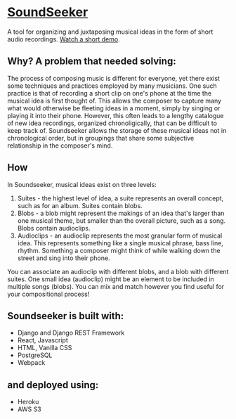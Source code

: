 # [SoundSeeker](https://www.soundseeker.app)
A tool for organizing and juxtaposing musical ideas in the form of short audio recordings. [Watch a short demo](https://youtu.be/_Qm0abmDYak).

## Why? A problem that needed solving:

The process of composing music is different for everyone, yet there exist some techniques and practices employed by many musicians. One such practice is that of recording a short clip on one's phone at the time the musical idea is first thought of. This allows the composer to capture many what would otherwise be fleeting ideas in a moment, simply by singing or playing it into their phone. However, this often leads to a lengthy catalogue of new idea recordings, organized chronoligically, that can be difficult to keep track of. Soundseeker allows the storage of these musical ideas not in chronological order, but in groupings that share some subjective relationship in the composer's mind.

## How

In Soundseeker, musical ideas exist on three levels:
1. Suites - the highest level of idea, a suite represents an overall concept, such as for an album. Suites contain blobs.
2. Blobs - a blob might represent the makings of an idea that's larger than one musical theme, but smaller than the overall picture, such as a song. Blobs contain audioclips.
3. Audioclips - an audioclip represents the most granular form of musical idea. This represents something like a single musical phrase, bass line, rhythm. Something a composer might think of while walking down the street and sing into their phone.

You can associate an audioclip with different blobs, and a blob with different suites. One small idea (audioclip) might be an element to be included in multiple songs (blobs). You can mix and match however you find useful for your compositional process!

## Soundseeker is built with:
- Django and Django REST Framework
- React, Javascript
- HTML, Vanilla CSS
- PostgreSQL
- Webpack

## and deployed using:
- Heroku
- AWS S3
